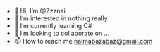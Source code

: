 - 👋 Hi, I’m @Zzznai
- 👀 I’m interested in nothing really
- 🌱 I’m currently learning C#
- 💞️ I’m looking to collaborate on ...
- 📫 How to reach me naimabazabaz@gmail.com

<!---
Zzznai/Zzznai is a ✨ special ✨ repository because its `README.md` (this file) appears on your GitHub profile.
You can click the Preview link to take a look at your changes.
--->
